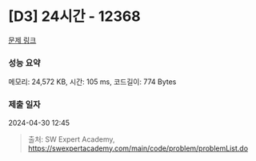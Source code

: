 # [D3] 24시간 - 12368 

[문제 링크](https://swexpertacademy.com/main/code/problem/problemDetail.do?contestProbId=AXsEBlLqedsDFARX) 

### 성능 요약

메모리: 24,572 KB, 시간: 105 ms, 코드길이: 774 Bytes

### 제출 일자

2024-04-30 12:45



> 출처: SW Expert Academy, https://swexpertacademy.com/main/code/problem/problemList.do